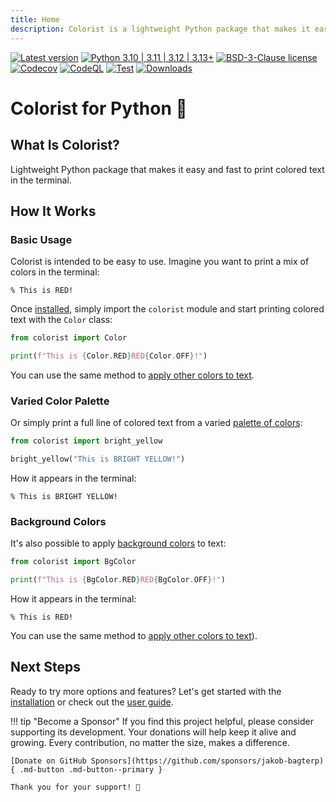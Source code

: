 ```yaml
---
title: Home
description: Colorist is a lightweight Python package that makes it easy and fast to print colored text in the terminal.
---
```


[![Latest version](https://img.shields.io/static/v1?label=version&message=1.8.3&color=yellowgreen)](https://github.com/jakob-bagterp/colorist-for-python/releases/latest)
[![Python 3.10 | 3.11 | 3.12 | 3.13+](https://img.shields.io/static/v1?label=python&message=3.10%20|%203.11%20|%203.12%20|%203.13%2B&color=blueviolet)](https://www.python.org)
[![BSD-3-Clause license](https://img.shields.io/static/v1?label=license&message=BSD-3-Clause&color=blue)](https://github.com/jakob-bagterp/colorist-for-python/blob/master/LICENSE.md)
[![Codecov](https://codecov.io/gh/jakob-bagterp/colorist-for-python/branch/master/graph/badge.svg?token=1E69VOP4ED)](https://codecov.io/gh/jakob-bagterp/colorist-for-python)
[![CodeQL](https://github.com/jakob-bagterp/colorist-for-python/actions/workflows/codeql.yml/badge.svg)](https://github.com/jakob-bagterp/colorist-for-python/actions/workflows/codeql.yml)
[![Test](https://github.com/jakob-bagterp/colorist-for-python/actions/workflows/test.yml/badge.svg)](https://github.com/jakob-bagterp/colorist-for-python/actions/workflows/test.yml)
[![Downloads](https://static.pepy.tech/badge/colorist)](https://pepy.tech/project/colorist)

# Colorist for Python 🌈
## What Is Colorist?
Lightweight Python package that makes it easy and fast to print colored text in the terminal.

## How It Works
### Basic Usage
Colorist is intended to be easy to use. Imagine you want to print a mix of colors in the terminal:

<pre><code>% This is <span class="fg-red">RED</span>!</code></pre>

Once [installed](getting-started/installation.md), simply import the `colorist` module and start printing colored text with the `Color` class:

```python linenums="1" hl_lines="3"
from colorist import Color

print(f"This is {Color.RED}RED{Color.OFF}!")
```

You can use the same method to [apply other colors to text](user-guide/standard-colors/text-foreground.md).

### Varied Color Palette
Or simply print a full line of colored text from a varied [palette of colors](user-guide/standard-colors/text-foreground.md#print-line-of-colored-text):

```python linenums="1" hl_lines="3"
from colorist import bright_yellow

bright_yellow("This is BRIGHT YELLOW!")
```

How it appears in the terminal:

<pre><code>% <span class="fg-bright-yellow">This is BRIGHT YELLOW!</span></code></pre>

### Background Colors
It's also possible to apply [background colors](user-guide/standard-colors/background.md) to text:

```python linenums="1" hl_lines="3"
from colorist import BgColor

print(f"This is {BgColor.RED}RED{BgColor.OFF}!")
```

How it appears in the terminal:

<pre><code>% This is <span class="bg-red text-contrast">RED</span>!</code></pre>

You can use the same method to [apply other colors to text](user-guide/standard-colors/background.md)).

## Next Steps
Ready to try more options and features? Let's get started with the [installation](getting-started/index.md) or check out the [user guide](user-guide/index.md).

!!! tip "Become a Sponsor"
    If you find this project helpful, please consider supporting its development. Your donations will help keep it alive and growing. Every contribution, no matter the size, makes a difference.

    [Donate on GitHub Sponsors](https://github.com/sponsors/jakob-bagterp){ .md-button .md-button--primary }

    Thank you for your support! 🙌
